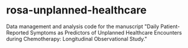 # rosa-unplanned-healthcare

Data management and analysis code for the manuscript "Daily Patient-Reported Symptoms as Predictors of Unplanned Healthcare Encounters during Chemotherapy: Longitudinal Observational Study."  
